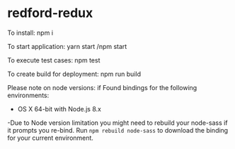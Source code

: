 # redford-redux

To install:
npm i

To start application:
yarn start /npm start

To execute test cases:
npm test

To create build for deployment:
npm run build

Please note on node versions: 
if Found bindings for the following environments:
  - OS X 64-bit with Node.js 8.x
  
-Due to Node version limitation you might need to rebuild your node-sass if it prompts you re-bind.
Run `npm rebuild node-sass` to download the binding for your current environment.
